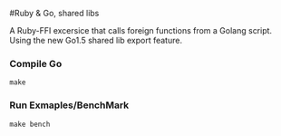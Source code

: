 #Ruby & Go, shared libs

A Ruby-FFI excersice that calls foreign functions from a Golang script.
Using the new Go1.5 shared lib export feature.

### Compile Go

`make`

### Run Exmaples/BenchMark

`make bench`